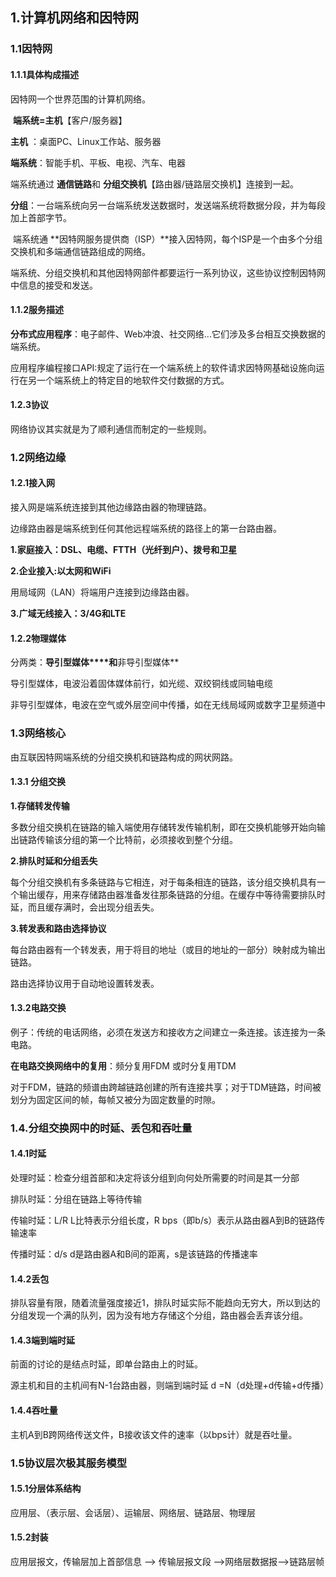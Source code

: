 ## 1.计算机网络和因特网

### 1.1因特网

#### 1.1.1具体构成描述

因特网一个世界范围的计算机网络。

​        **端系统=主机**【客户/服务器】

**主机** ：桌面PC、Linux工作站、服务器

**端系统**：智能手机、平板、电视、汽车、电器

端系统通过 **通信链路**和 **分组交换机**【路由器/链路层交换机】连接到一起。

**分组**：一台端系统向另一台端系统发送数据时，发送端系统将数据分段，并为每段加上首部字节。



​       端系统通 **因特网服务提供商（ISP）**接入因特网，每个ISP是一个由多个分组交换机和多端通信链路组成的网络。

​        端系统、分组交换机和其他因特网部件都要运行一系列协议，这些协议控制因特网中信息的接受和发送。



#### 1.1.2服务描述

**分布式应用程序**：电子邮件、Web冲浪、社交网络...它们涉及多台相互交换数据的端系统。

应用程序编程接口API:规定了运行在一个端系统上的软件请求因特网基础设施向运行在另一个端系统上的特定目的地软件交付数据的方式。



#### 1.2.3协议

网络协议其实就是为了顺利通信而制定的一些规则。



### 1.2网络边缘

#### 1.2.1接入网

接入网是端系统连接到其他边缘路由器的物理链路。

边缘路由器是端系统到任何其他远程端系统的路径上的第一台路由器。

 **1.家庭接入：DSL、电缆、FTTH（光纤到户）、拨号和卫星**

**2.企业接入:以太网和WiFi**

用局域网（LAN）将端用户连接到边缘路由器。

**3.广域无线接入：3/4G和LTE**

#### 

#### 1.2.2物理媒体

分两类：**导引型媒体****和**非导引型媒体**

导引型媒体，电波沿着固体媒体前行，如光缆、双绞铜线或同轴电缆

非导引型媒体，电波在空气或外层空间中传播，如在无线局域网或数字卫星频道中



### 1.3网络核心

由互联因特网端系统的分组交换机和链路构成的网状网路。

#### 1.3.1 分组交换

**1.存储转发传输**

多数分组交换机在链路的输入端使用存储转发传输机制，即在交换机能够开始向输出链路传输该分组的第一个比特前，必须接收到整个分组。

**2.排队时延和分组丢失**

每个分组交换机有多条链路与它相连，对于每条相连的链路，该分组交换机具有一个输出缓存，用来存储路由器准备发往那条链路的分组。在缓存中等待需要排队时延，而且缓存满时，会出现分组丢失。

**3.转发表和路由选择协议**

每台路由器有一个转发表，用于将目的地址（或目的地址的一部分）映射成为输出链路。

路由选择协议用于自动地设置转发表。

#### 1.3.2电路交换

例子：传统的电话网络，必须在发送方和接收方之间建立一条连接。该连接为一条电路。

**在电路交换网络中的复用**：频分复用FDM 或时分复用TDM

对于FDM，链路的频谱由跨越链路创建的所有连接共享；对于TDM链路，时间被划分为固定区间的帧，每帧又被分为固定数量的时隙。

### 1.4.分组交换网中的时延、丢包和吞吐量

#### 1.4.1时延

处理时延：检查分组首部和决定将该分组到向何处所需要的时间是其一分部

排队时延：分组在链路上等待传输

传输时延：L/R  L比特表示分组长度，R bps（即b/s）表示从路由器A到B的链路传输速率

传播时延：d/s  d是路由器A和B间的距离，s是该链路的传播速率

#### 1.4.2丢包

排队容量有限，随着流量强度接近1，排队时延实际不能趋向无穷大，所以到达的分组发现一个满的队列，因为没有地方存储这个分组，路由器会丢弃该分组。

#### 1.4.3端到端时延

前面的讨论的是结点时延，即单台路由上的时延。

源主机和目的主机间有N-1台路由器，则端到端时延 d =N（d处理+d传输+d传播）

#### 1.4.4吞吐量

主机A到B跨网络传送文件，B接收该文件的速率（以bps计）就是吞吐量。



### 1.5协议层次极其服务模型

#### 1.5.1分层体系结构

应用层、（表示层、会话层）、运输层、网络层、链路层、物理层

#### 1.5.2封装

应用层报文，传输层加上首部信息 --> 传输层报文段 -->网络层数据报-->链路层帧